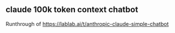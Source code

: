 ## claude 100k token context chatbot

Runthrough of https://lablab.ai/t/anthropic-claude-simple-chatbot 
